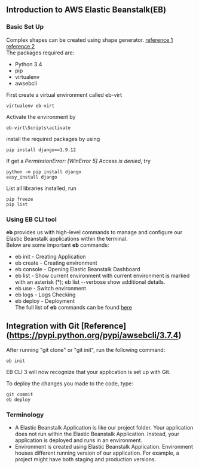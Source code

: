 ## Introduction to AWS Elastic Beanstalk(EB)
### Basic Set Up
Complex shapes can be created using shape generator. [reference 1](https://colintoh.com/blog/aws-elastic-beanstalk-survival-guide-introduction) [reference 2](http://docs.aws.amazon.com/elasticbeanstalk/latest/dg/create-deploy-python-django.html)  
The packages required are:
* Python 3.4
* pip
* virtualenv
* awsebcli

First create a virtual environment called eb-virt
```
virtualenv eb-virt
```
Activate the environment by
```
eb-virt\Scripts\activate
```
install the required packages by using
```
pip install django==1.9.12
```
If get a *PermissionError: [WinError 5] Access is denied*, try
```
python -m pip install django
easy_install django
```
List all libraries installed, run
```
pip freeze
pip list
```
### Using EB CLI tool
**eb** provides us with high-level commands to manage and configure our Elastic Beanstalk applications within the terminal.  
Below are some important **eb** commands:
* eb init - Creating Application
* eb create - Creating environment
* eb console - Opening Elastic Beanstalk Dashboard
* eb list - Show current environment with current environment is marked with an asterisk (*); eb list --verbose show additional details.
* eb use - Switch environment
* eb logs - Logs Checking
* eb deploy - Deployment  
The full list of **eb** commands can be found [here](https://docs.aws.amazon.com/elasticbeanstalk/latest/dg/eb3-cmd-commands.html)  
  
## Integration with Git [Reference] (https://pypi.python.org/pypi/awsebcli/3.7.4)  
After running "git clone" or "git init", run the following command:
```
eb init
```
EB CLI 3 will now recognize that your application is set up with Git.

To deploy the changes you made to the code, type:
```
git commit
eb deploy
```
  
### Terminology
* A Elastic Beanstalk Application is like our project folder. Your application does not run within the Elastic Beanstalk Application. Instead, your application is deployed and runs in an environment.
* Environment is created using Elastic Beanstalk Application. Environment houses different running version of our application. For example, a project might have both staging and production versions.